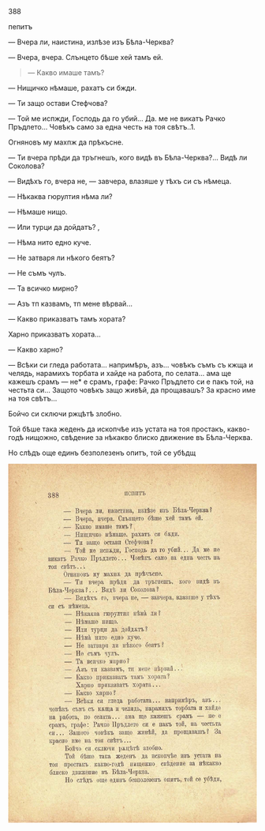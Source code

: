 ﻿388

пепитъ

— Вчера ли, наистина, излѣзе изъ Бѣла-Черква?

— Вчера, вчера. Слънцето бѣше хей тамъ ей.

> — Какво имаше тамъ?

— Нищичко нѣмаше, рахатъ си бжди.

— Ти защо остави Стефчова?

— Той ме испжди, Господь да го убий... Да. ме не викатъ Рачко Пръдлето... Човѣкъ само за една честь на тоя свѣтъ..1.

Огняновъ му махпж да прѣкъсне.

— Ти вчера прѣди да тръгнешъ, кого видѣ въ Бѣла-Черква?... Видѣ ли Соколова?

— Видѣхъ го, вчера не, — завчера, влазяше у тѣхъ си съ нѣмеца.

— Нѣкаква гюрултия нѣма ли?

— Нѣмаше нищо.

— Или турци да дойдатъ? ,

— Нѣма нито едно куче.

— Не затваря ли нѣкого беятъ?

— Не съмъ чулъ.

— Та всичко мирно?

— Азъ тп казвамъ, тп мене вѣрвай...

— Какво приказватъ тамъ хората?

Харно приказватъ хората...

— Какво харно?

— Всѣки си гледа работата... напримѣръ, азъ... човѣкъ съмъ съ кжща и челядь, нарамихъ торбата и хайде на работа, по селата... ама ще кажешъ срамъ — не* е срамъ, графе: Рачко Пръдлето си е пакъ той, на честьта си... Защото човѣкъ защо живѣй, да прощавашъ? За красно име на тоя свѣтъ...

Бойчо си сключи ржцѣтѣ злобно.

Той бѣше така жеденъ да ископчѣе изъ устата на тоя простакъ, какво-годѣ нищожно, свѣдение за нѣкакво блиско движение въ Бѣла-Черква.

Но слѣдъ още единъ безполезенъ опитъ, той се убѣдщ

![original](../images/435.jpg)

